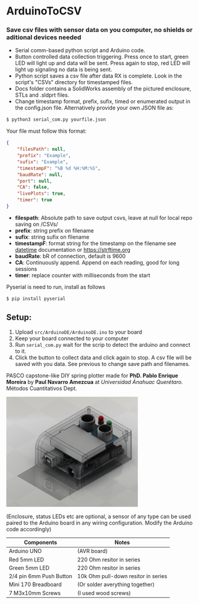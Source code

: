 # ArduinoToCSV
### **Save csv files with sensor data on you computer, no shields or aditional devices needed**

- Serial comm-based python script and Arduino code. 
- Button controlled data collection triggering. Press once to start, green LED will light up and data will be sent. Press again to stop, red LED will light up signaling no data is being sent.
- Python script saves a csv file after data RX is complete. Look in the script's "CSVs" directory for timestamped files.
- Docs folder contains a SolidWorks assembly of the pictured enclosure, STLs and .sldprt files.
- Change timestamp format, prefix, sufix, timed or enumerated output in the config.json file. Alternatively provide your own JSON file as:

```bash
$ python3 serial_com.py yourfile.json
```
Your file must follow this format:

```json
{
    "filesPath": null,
    "prefix": "Example",
    "sufix": "Example",
    "timestampF": "%B %d %H:%M:%S",
    "baudRate": null,
    "port": null,
    "CA": false,
    "livePlots": true,
    "timer": true
}

```
- **filespath**: Absolute path to save output csvs, leave at null for local repo saving on /CSVs/
- **prefix**: string prefix on filename
- **sufix**: string sufix on filename
- **timestampF**: format string for the timestamp on the filename
see  [datetime](https://docs.python.org/3/library/datetime.html#strftime-and-strptime-format-codes) documentation or https://strftime.org
- **baudRate**: bR of connection, default is 9600
- **CA**: Continuously append. Append on each reading, good for long sessions
- **timer**: replace counter with milliseconds from the start

Pyserial is need to run, install as follows
```bash
$ pip install pyserial
```

## Setup:
1. Upload  `src/ArduinoDE/ArduinoDE.ino` to your board
2. Keep your board connected to your computer
3. Run `serial_com.py` wait for the scrip to detect the arduino and connect to it.
4. Click the button to collect data and click again to stop. A csv file will be saved with you data. See previous to change save path and filenames.


PASCO capstone-like DIY spring plotter made for **PhD. Pablo Enrique Moreira** 
by **Paul Navarro Amezcua**
at *Universidad Ánahuac Querétaro.* 
    Métodos Cuantitativos Dept.

<img src="https://raw.githubusercontent.com/eyebrowdogs/ArduinoDE/main/docs/ensamble%203.PNG" width="350">



(Enclosure, status LEDs etc are optional, a sensor of any type can be used paired to the Arduino board in any wiring configuration. Modify the Arduino code accordingly)

| Components  | Notes |
| ------------- | ------------- |
| Arduino UNO  | (AVR board) |
| Red 5mm LED  | 220 Ohm resitor in series  |
| Green 5mm LED | 220 Ohm resitor in series  |
| 2/4 pin 6mm Push Button | 10k Ohm pull-down resitor in series  |
| Mini 170 Breadboard | (Or solder averything together)  |
| 7 M3x10mm Screws  | (I used wood screws) |

